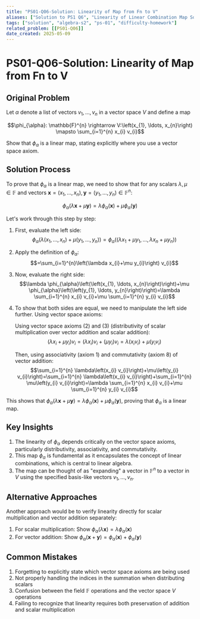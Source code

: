 ```yaml
---
title: "PS01-Q06-Solution: Linearity of Map from Fn to V"
aliases: ["Solution to PS1 Q6", "Linearity of Linear Combination Map Solution"]
tags: ["solution", "algebra-s2", "ps-01", "difficulty-homework"]
related_problem: [[PS01-Q06]]
date_created: 2025-05-09
---
```

# PS01-Q06-Solution: Linearity of Map from Fn to V
## Original Problem
Let $\alpha$ denote a list of vectors $v_{1}, \ldots, v_{n}$ in a vector space $V$ and define a map

$$\phi_{\alpha}: \mathbb{F}^{n} \rightarrow V:\left(x_{1}, \ldots, x_{n}\right) \mapsto \sum_{i=1}^{n} x_{i} v_{i}$$

Show that $\phi_{\alpha}$ is a linear map, stating explicitly where you use a vector space axiom.

## Solution Process
To prove that $\phi_{\alpha}$ is a linear map, we need to show that for any scalars $\lambda, \mu \in \mathbb{F}$ and vectors $\mathbf{x}=\left(x_{1}, \ldots, x_{n}\right), \mathbf{y}=\left(y_{1}, \ldots, y_{n}\right) \in \mathbb{F}^{n}$:

$$\phi_{\alpha}(\lambda \mathbf{x}+\mu \mathbf{y})=\lambda \phi_{\alpha}(\mathbf{x})+\mu \phi_{\alpha}(\mathbf{y})$$

Let's work through this step by step:

1. First, evaluate the left side:
   $$\phi_{\alpha}\left(\lambda\left(x_{1}, \ldots, x_{n}\right)+\mu\left(y_{1}, \ldots, y_{n}\right)\right)=\phi_{\alpha}\left(\left(\lambda x_{1}+\mu y_{1}, \ldots, \lambda x_{n}+\mu y_{n}\right)\right)$$

2. Apply the definition of $\phi_{\alpha}$:
   $$=\sum_{i=1}^{n}\left(\lambda x_{i}+\mu y_{i}\right) v_{i}$$

3. Now, evaluate the right side:
   $$\lambda \phi_{\alpha}\left(\left(x_{1}, \ldots, x_{n}\right)\right)+\mu \phi_{\alpha}\left(\left(y_{1}, \ldots, y_{n}\right)\right)=\lambda \sum_{i=1}^{n} x_{i} v_{i}+\mu \sum_{i=1}^{n} y_{i} v_{i}$$

4. To show that both sides are equal, we need to manipulate the left side further. Using vector space axioms:
   
   Using vector space axioms (2) and (3) (distributivity of scalar multiplication over vector addition and scalar addition):
   $$\left(\lambda x_{i}+\mu y_{i}\right) v_{i}=\left(\lambda x_{i}\right) v_{i}+\left(\mu y_{i}\right) v_{i}=\lambda\left(x_{i} v_{i}\right)+\mu\left(y_{i} v_{i}\right)$$
   
   Then, using associativity (axiom 1) and commutativity (axiom 8) of vector addition:
   $$\sum_{i=1}^{n} \lambda\left(x_{i} v_{i}\right)+\mu\left(y_{i} v_{i}\right)=\sum_{i=1}^{n} \lambda\left(x_{i} v_{i}\right)+\sum_{i=1}^{n} \mu\left(y_{i} v_{i}\right)=\lambda \sum_{i=1}^{n} x_{i} v_{i}+\mu \sum_{i=1}^{n} y_{i} v_{i}$$

This shows that $\phi_{\alpha}(\lambda \mathbf{x}+\mu \mathbf{y})=\lambda \phi_{\alpha}(\mathbf{x})+\mu \phi_{\alpha}(\mathbf{y})$, proving that $\phi_{\alpha}$ is a linear map.

## Key Insights
1. The linearity of $\phi_{\alpha}$ depends critically on the vector space axioms, particularly distributivity, associativity, and commutativity.
2. This map $\phi_{\alpha}$ is fundamental as it encapsulates the concept of linear combinations, which is central to linear algebra.
3. The map can be thought of as "expanding" a vector in $\mathbb{F}^n$ to a vector in $V$ using the specified basis-like vectors $v_1, \ldots, v_n$.

## Alternative Approaches
Another approach would be to verify linearity directly for scalar multiplication and vector addition separately:
1. For scalar multiplication: Show $\phi_{\alpha}(\lambda \mathbf{x}) = \lambda \phi_{\alpha}(\mathbf{x})$
2. For vector addition: Show $\phi_{\alpha}(\mathbf{x} + \mathbf{y}) = \phi_{\alpha}(\mathbf{x}) + \phi_{\alpha}(\mathbf{y})$

## Common Mistakes
1. Forgetting to explicitly state which vector space axioms are being used
2. Not properly handling the indices in the summation when distributing scalars
3. Confusion between the field $\mathbb{F}$ operations and the vector space $V$ operations
4. Failing to recognize that linearity requires both preservation of addition and scalar multiplication
